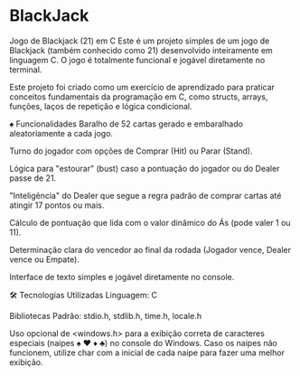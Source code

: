 # BlackJack
Jogo de Blackjack (21) em C
Este é um projeto simples de um jogo de Blackjack (também conhecido como 21) desenvolvido inteiramente em linguagem C. O jogo é totalmente funcional e jogável diretamente no terminal.

Este projeto foi criado como um exercício de aprendizado para praticar conceitos fundamentais da programação em C, como structs, arrays, funções, laços de repetição e lógica condicional.

♠️ Funcionalidades
Baralho de 52 cartas gerado e embaralhado aleatoriamente a cada jogo.

Turno do jogador com opções de Comprar (Hit) ou Parar (Stand).

Lógica para "estourar" (bust) caso a pontuação do jogador ou do Dealer passe de 21.

"Inteligência" do Dealer que segue a regra padrão de comprar cartas até atingir 17 pontos ou mais.

Cálculo de pontuação que lida com o valor dinâmico do Ás (pode valer 1 ou 11).

Determinação clara do vencedor ao final da rodada (Jogador vence, Dealer vence ou Empate).

Interface de texto simples e jogável diretamente no console.

🛠️ Tecnologias Utilizadas
Linguagem: C

Bibliotecas Padrão: stdio.h, stdlib.h, time.h, locale.h

Uso opcional de <windows.h> para a exibição correta de caracteres especiais (naipes ♠ ♥ ♦ ♣) no console do Windows.
Caso os naipes não funcionem, utilize char com a inicial de cada naipe para fazer uma melhor exibição.
